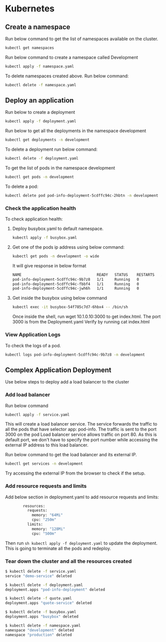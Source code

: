 # Kubernetes

## Create a namespace
Run below command to get the list of namespaces available on the cluster.
```sh
kubectl get namespaces
```
Run below command to create a namespace called Development
```sh
kubectl apply -f namespace.yaml
```
To delete namespaces created above. Run below command:
```sh
kubectl delete -f namespace.yaml
```
## Deploy an application
Run below to create a deployment
```sh
kubectl apply -f deployment.yaml
```
Run below to get all the deployments in the namespace development
```sh
kubectl get deployments -n development
```
To delete a deployment run below command:
```sh
kubectl delete -f deployment.yaml
```
To get the list of pods in the namespace development
```sh
kubectl get pods -n development
```
To delete a pod:
```sh
kubectl delete pod pod-info-deployment-5cdffc94c-2hbtn -n development
```
### Check the application health
To check application health:
1. Deploy busybox.yaml to default namespace.
    ```sh
    kubectl apply -f busybox.yaml
    ```
2. Get one of the pods ip address using below command:
    ```sh
    kubectl get pods -n development -o wide
    ```
    It will give response in below format
    ```sh
    NAME                                  READY   STATUS    RESTARTS   AGE   IP          NODE             NOMINATED NODE   READINESS GATES
    pod-info-deployment-5cdffc94c-9b7z8   1/1     Running   0          18m   10.1.0.10   docker-desktop   <none>           <none>
    pod-info-deployment-5cdffc94c-fbbf4   1/1     Running   0          21m   10.1.0.9    docker-desktop   <none>           <none>
    pod-info-deployment-5cdffc94c-jwh6h   1/1     Running   0          21m   10.1.0.7    docker-desktop   <none>           <none>
    ```
3. Get inside the busybox using below command
    ```sh
    kubectl exec -it busybox-54f785c7d7-6hbx4 -- /bin/sh
    ```
    Once inside the shell, run wget 10.1.0.10:3000 to get index.html.
    The port 3000 is from the Deployment.yaml
    Verify by running cat index.html 

### View Application Logs
To check the logs of a pod.
```sh
kubectl logs pod-info-deployment-5cdffc94c-9b7z8 -n development
```

## Complex Application Deployment
Use below steps to deploy add a load balancer to the cluster
### Add load balancer
Run below command 
```sh
kubectl apply -f service.yaml
```
This will create a load balancer service. The service forwards the traffic to all the pods that have selector app: pod-info.
The traffic is sent to the port 3000 on the pod
Load balancer service allows traffic on port 80. As this is default port, we don't have to specify the port number while accessing the external IP address to this load balancer.

Run below command to get the load balancer and its external IP.
```sh
kubectl get services -n development
```

Try accessing the external IP from the browser to check if the setup.

### Add resource requests and limits
Add below section in deployment.yaml to add resource requests and limits:
```sh
        resources:
          requests:
            memory: "64Mi"
            cpu: "250m"
          limits:
            memory: "128Mi"
            cpu: "500m"
```
Then run ```sh kubectl apply -f deployment.yaml``` to update the deployment.
This is going to terminate all the pods and redeploy.

### Tear down the cluster and all the resources created
```sh
$ kubectl delete -f service.yaml 
service "demo-service" deleted

$ kubectl delete -f deployment.yaml 
deployment.apps "pod-info-deployment" deleted

$ kubectl delete -f quote.yaml 
deployment.apps "quote-service" deleted

$ kubectl delete -f busybox.yaml 
deployment.apps "busybox" deleted

$ kubectl delete -f namespace.yaml 
namespace "development" deleted
namespace "production" deleted
```
